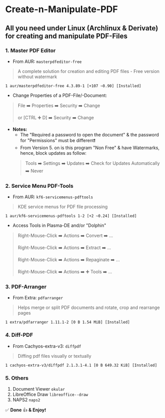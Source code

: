 # Create-n-Manipulate-PDF

## All you need under Linux (Archlinux & Derivate) for creating and manipulate PDF-Files

### 1. Master PDF Editor

* From AUR: `masterpdfeditor-free`

> A complete solution for creation and editing PDF files - Free version without watermark

```
1 aur/masterpdfeditor-free 4.3.89-1 [+107 ~0.90] [Installed]
```

* Change Properties of a PDF-File/-Document:

> File ➡️ Properties ➡️ Security ➡️ Change
> 
> or [CTRL ➕ D] ➡️ Security ➡️ Change

* **Notes:** 
    * The "Required a password to open the document" & the password for "Permissions" must be different❗️
    * From Version 5. on is this program "Non Free" & have Watermarks, hence, block updates as follow:
    > Tools ➡️ Settings ➡️ Updates ➡️ Check for Updates Automatically ➡️ Never
    
### 2. Service Menu PDF-Tools

* From AUR: `kf6-servicemenus-pdftools`

> KDE service menus for PDF file processing

```
1 aur/kf6-servicemenus-pdftools 1-2 [+2 ~0.24] [Installed]
```

* Access Tools in Plasma-DE and/or "Dolphin"

> Right-Mouse-Click ➡️ Actions ➡️ Convert ➡️ …
> 
> Right-Mouse-Click ➡️ Actions ➡️ Extract ➡️ …
> 
> Right-Mouse-Click ➡️ Actions ➡️ Repaginate ➡️ …
> 
> Right-Mouse-Click ➡️ Actions ➡️ ➕ Tools ➡️ …

### 3. PDF-Arranger

* From Extra: `pdfarranger`

> Helps merge or split PDF documents and rotate, crop and rearrange pages

```
1 extra/pdfarranger 1.11.1-2 [0 B 1.54 MiB] [Installed]
```

### 4. Diff-PDF

* From Cachyos-extra-v3: `diffpdf`

> Diffing pdf files visually or textually

```
1 cachyos-extra-v3/diffpdf 2.1.3.1-4.1 [0 B 649.32 KiB] [Installed]
```

### 5. Others

1. Document Viewer `okular`
2. LibreOffice Draw `libreoffice--draw`
3. NAPS2 `naps2`


✅  **Done** 👍 **& Enjoy**❗️
